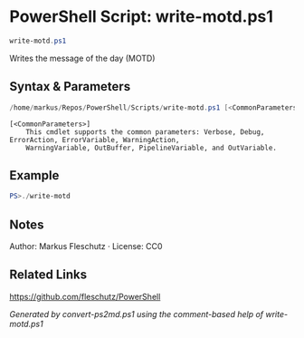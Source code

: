 # PowerShell Script: write-motd.ps1
```powershell
write-motd.ps1
```

Writes the message of the day (MOTD)

## Syntax & Parameters
```powershell
/home/markus/Repos/PowerShell/Scripts/write-motd.ps1 [<CommonParameters>]
```

```
[<CommonParameters>]
    This cmdlet supports the common parameters: Verbose, Debug, ErrorAction, ErrorVariable, WarningAction, 
    WarningVariable, OutBuffer, PipelineVariable, and OutVariable.
```

## Example
```powershell
PS>./write-motd
```


## Notes
Author: Markus Fleschutz · License: CC0

## Related Links
https://github.com/fleschutz/PowerShell

*Generated by convert-ps2md.ps1 using the comment-based help of write-motd.ps1*
